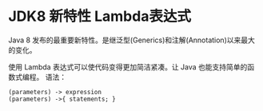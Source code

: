 # JDK8 新特性 Lambda表达式

Java 8 发布的最重要新特性。是继泛型(Generics)和注解(Annotation)以来最大的变化。


使用 Lambda 表达式可以使代码变得更加简洁紧凑。让 Java 也能支持简单的函数式编程。
语法：
```text
(parameters) -> expression
(parameters) ->{ statements; }
```

